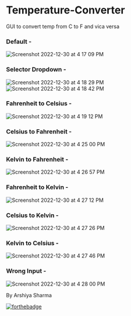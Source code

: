 # Temperature-Converter
GUI to convert temp from C to F and vica versa

### Default -
![Screenshot 2022-12-30 at 4 17 09 PM](https://user-images.githubusercontent.com/71538893/210061986-6a296b55-8512-4cdf-8418-9a390fa1a1d0.png)

### Selector Dropdown -
![Screenshot 2022-12-30 at 4 18 29 PM](https://user-images.githubusercontent.com/71538893/210062078-c64b8dcd-9bdd-40ee-a62f-c0a6b29d9ee9.png)
![Screenshot 2022-12-30 at 4 18 42 PM](https://user-images.githubusercontent.com/71538893/210062102-ffeb1c76-5e18-4138-9904-d89b1efb1862.png)

### Fahrenheit to Celsius -
![Screenshot 2022-12-30 at 4 19 12 PM](https://user-images.githubusercontent.com/71538893/210062142-a131a006-9f5c-48d9-9009-680aa40406f4.png)

### Celsius to Fahrenheit -
![Screenshot 2022-12-30 at 4 25 00 PM](https://user-images.githubusercontent.com/71538893/210062615-9be28a65-8bf0-4182-94de-c80806a3fc04.png)

### Kelvin to Fahrenheit -
![Screenshot 2022-12-30 at 4 26 57 PM](https://user-images.githubusercontent.com/71538893/210062811-f1f46327-b08a-4bf4-8cc4-32d0df5b928a.png)

### Fahrenheit to Kelvin -
![Screenshot 2022-12-30 at 4 27 12 PM](https://user-images.githubusercontent.com/71538893/210062831-e4817121-57a4-4562-999c-391d0e573aae.png)

### Celsius to Kelvin -
![Screenshot 2022-12-30 at 4 27 26 PM](https://user-images.githubusercontent.com/71538893/210062851-3f7471ef-e5e1-4270-9859-dad6f2d381d7.png)

### Kelvin to Celsius -
![Screenshot 2022-12-30 at 4 27 46 PM](https://user-images.githubusercontent.com/71538893/210062883-11541c26-fe1b-434e-990e-09e926c0f15c.png)

### Wrong Input -
![Screenshot 2022-12-30 at 4 28 00 PM](https://user-images.githubusercontent.com/71538893/210062903-84c94c3d-10ac-4581-9f96-567cbcd8c04f.png)


By Arshiya Sharma

[![forthebadge](https://forthebadge.com/images/badges/made-with-python.svg)](https://forthebadge.com)
